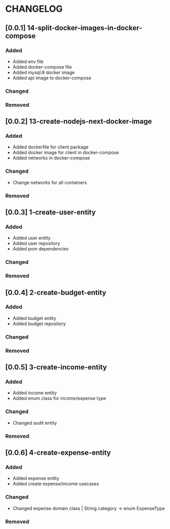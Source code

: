 # CHANGELOG

## [0.0.1] 14-split-docker-images-in-docker-compose
### Added
- Added env file
- Added docker-compose file
- Added mysql:8 docker image
- Added api image to docker-compose
### Changed
### Removed

## [0.0.2] 13-create-nodejs-next-docker-image
### Added
- Added dockerfile for client package
- Added docker image for client in docker-compose
- Added networks in docker-compose
### Changed
- Change networks for all containers
### Removed

## [0.0.3] 1-create-user-entity
### Added
- Added user entity
- Added user repository
- Added pom dependencies
### Changed
### Removed

## [0.0.4] 2-create-budget-entity
### Added
- Added budget entity
- Added budget repository
### Changed
### Removed

## [0.0.5] 3-create-income-entity
### Added
- Added income entity
- Added enum class for income/expense type
### Changed
- Changed audit entity
### Removed

## [0.0.6] 4-create-expense-entity
### Added
- Added expense entity
- Added create expense/income usecases
### Changed
- Changed expense domain class |  String category -> enum ExpenseType 
### Removed
